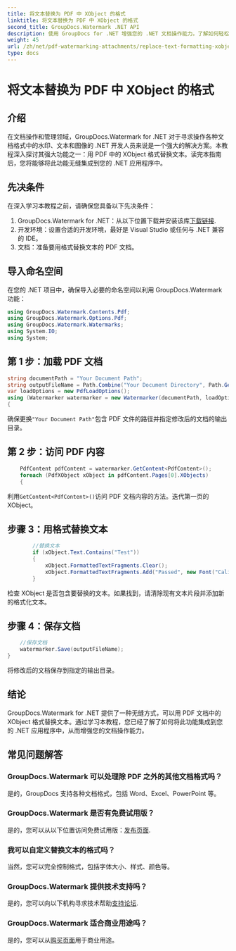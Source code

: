 ```yaml
---
title: 将文本替换为 PDF 中 XObject 的格式
linktitle: 将文本替换为 PDF 中 XObject 的格式
second_title: GroupDocs.Watermark .NET API
description: 使用 GroupDocs for .NET 增强您的 .NET 文档操作能力。了解如何轻松地用 PDF 中的格式替换文本。
weight: 45
url: /zh/net/pdf-watermarking-attachments/replace-text-formatting-xobject-pdf/
type: docs
---
```

# 将文本替换为 PDF 中 XObject 的格式

## 介绍
在文档操作和管理领域，GroupDocs.Watermark for .NET 对于寻求操作各种文档格式中的水印、文本和图像的 .NET 开发人员来说是一个强大的解决方案。本教程深入探讨其强大功能之一：用 PDF 中的 XObject 格式替换文本。读完本指南后，您将能够将此功能无缝集成到您的 .NET 应用程序中。
## 先决条件
在深入学习本教程之前，请确保您具备以下先决条件：
1.  GroupDocs.Watermark for .NET：从以下位置下载并安装该库[下载链接](https://releases.groupdocs.com/Watermark/net/).
2. 开发环境：设置合适的开发环境，最好是 Visual Studio 或任何与 .NET 兼容的 IDE。
3. 文档：准备要用格式替换文本的 PDF 文档。

## 导入命名空间
在您的 .NET 项目中，确保导入必要的命名空间以利用 GroupDocs.Watermark 功能：
```csharp
using GroupDocs.Watermark.Contents.Pdf;
using GroupDocs.Watermark.Options.Pdf;
using GroupDocs.Watermark.Watermarks;
using System.IO;
using System;
```
## 第 1 步：加载 PDF 文档
```csharp
string documentPath = "Your Document Path";
string outputFileName = Path.Combine("Your Document Directory", Path.GetFileName(documentPath));
var loadOptions = new PdfLoadOptions();
using (Watermarker watermarker = new Watermarker(documentPath, loadOptions))
{
```
确保更换`"Your Document Path"`包含 PDF 文件的路径并指定修改后的文档的输出目录。
## 第 2 步：访问 PDF 内容
```csharp
    PdfContent pdfContent = watermarker.GetContent<PdfContent>();
    foreach (PdfXObject xObject in pdfContent.Pages[0].XObjects)
    {
```
利用`GetContent<PdfContent>()`访问 PDF 文档内容的方法。迭代第一页的 XObject。
## 步骤 3：用格式替换文本
```csharp
        //替换文本
        if (xObject.Text.Contains("Test"))
        {
            xObject.FormattedTextFragments.Clear();
            xObject.FormattedTextFragments.Add("Passed", new Font("Calibri", 19, FontStyle.Bold), Color.Red, Color.Aqua);
        }
```
检查 XObject 是否包含要替换的文本。如果找到，请清除现有文本片段并添加新的格式化文本。
## 步骤 4：保存文档
```csharp
    //保存文档
    watermarker.Save(outputFileName);
}
```
将修改后的文档保存到指定的输出目录。

## 结论
GroupDocs.Watermark for .NET 提供了一种无缝方式，可以用 PDF 文档中的 XObject 格式替换文本。通过学习本教程，您已经了解了如何将此功能集成到您的 .NET 应用程序中，从而增强您的文档操作能力。
## 常见问题解答
### GroupDocs.Watermark 可以处理除 PDF 之外的其他文档格式吗？
是的，GroupDocs 支持各种文档格式，包括 Word、Excel、PowerPoint 等。
### GroupDocs.Watermark 是否有免费试用版？
是的，您可以从以下位置访问免费试用版：[发布页面](https://releases.groupdocs.com/).
### 我可以自定义替换文本的格式吗？
当然，您可以完全控制格式，包括字体大小、样式、颜色等。
### GroupDocs.Watermark 提供技术支持吗？
是的，您可以向以下机构寻求技术帮助[支持论坛](https://forum.groupdocs.com/c/watermark/19).
### GroupDocs.Watermark 适合商业用途吗？
是的，您可以从[购买页面](https://purchase.groupdocs.com/buy)用于商业用途。